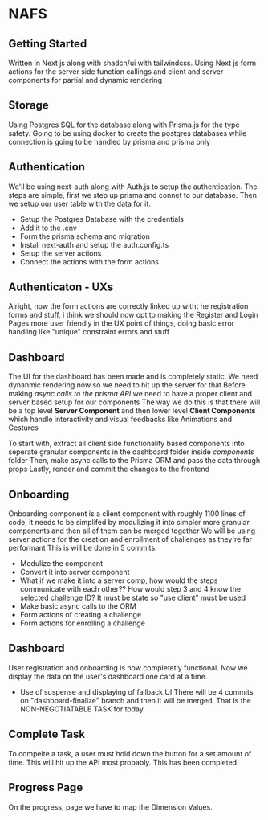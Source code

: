# NAFS

## Getting Started
Written in Next js along with shadcn/ui with tailwindcss. Using Next js form actions for the server side function callings and client and server components for partial and dynamic rendering

## Storage
Using Postgres SQL for the database along with Prisma.js for the type safety. Going to be using docker to create the postgres databases while connection is going to be handled by prisma and prisma only

## Authentication
We'll be using next-auth along with Auth.js to setup the authentication. The steps are simple, first we step up prisma and connet to our database. Then we setup our user table with the data for it.
- Setup the Postgres Database with the credentials
- Add it to the .env
- Form the prisma schema and migration
- Install next-auth and setup the auth.config.ts
- Setup the server actions
- Connect the actions with the form actions

## Authenticaton - UXs
Alright, now the form actions are correctly linked up witht he registration forms and stuff, i think we should now opt to making the Register and Login Pages more user friendly in the UX point of things, doing basic error handling like "unique" constraint errors and stuff

## Dashboard
The UI for the dashboard has been made and is completely static. We need dynanmic rendering now so we need to hit up the server for that
Before making *async calls to the prisma API* we need to have a proper client and server based setup for our components
The way we do this is that there will be a top level **Server Component** and then lower level **Client Components** which handle interactivity and visual feedbacks like Animations and Gestures

To start with, extract all client side functionality based components into seperate granular components in the dashboard folder inside *components* folder
Then, make async calls to the Prisma ORM and pass the data through props
Lastly, render and commit the changes to the frontend

## Onboarding
Onboarding component is a client component with roughly 1100 lines of code, it needs to be simplifed by modulizing it into simpler more granular components and then all of them can be merged together
We will be using server actions for the creation and enrollment of challenges as they're far performant
This is will be done in 5 commits:
- Modulize the component
- Convert it into server component
- What if we make it into a server comp, how would the steps communicate with each other?? How would step 3 and 4 know the selected challenge ID? It must be state so "use client" must be used
- Make basic async calls to the ORM 
- Form actions of creating a challenge
- Form actions for enrolling a challenge

## Dashboard
User registration and onboarding is now completetly functional. Now we display the data on the user's dashboard one card at a time.
- Use of suspense and displaying of fallback UI
There will be 4 commits on "dashboard-finalize" branch and then it will be merged. That is the NON-NEGOTIATABLE TASK for today.


## Complete Task
To compelte a task, a user must hold down the button for a set amount of time. This will hit up the API most probably. This has been completed 

## Progress Page
On the progress, page we have to map the Dimension Values. 